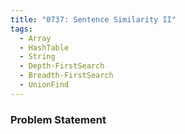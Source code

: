 ```yaml
---
title: "0737: Sentence Similarity II"
tags:
  - Array
  - HashTable
  - String
  - Depth-FirstSearch
  - Breadth-FirstSearch
  - UnionFind
---
```

### Problem Statement

